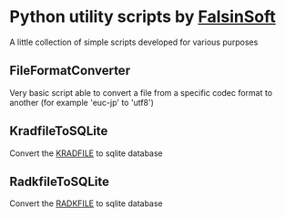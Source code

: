Python utility scripts by [FalsinSoft](http://falsinsoft.blogspot.com)
=========

A little collection of simple scripts developed for various purposes

FileFormatConverter
---------
Very basic script able to convert a file from a specific codec format to another (for example 'euc-jp' to 'utf8')

KradfileToSQLite
---------
Convert the [KRADFILE](http://www.edrdg.org/krad/kradinf.html) to sqlite database

RadkfileToSQLite
---------
Convert the [RADKFILE](http://www.edrdg.org/krad/kradinf.html) to sqlite database
